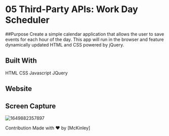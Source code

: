 # 05 Third-Party APIs: Work Day Scheduler

##Purpose
Create a simple calendar application that allows the user to save events for each hour of the day. This app will run in the browser and feature dynamically updated HTML and CSS powered by jQuery.

## Built With
HTML
CSS
Javascript
JQuery



## Website


## Screen Capture

![1649882357897](https://user-images.githubusercontent.com/98047373/163266606-c812f7c5-4207-4989-a53d-fea0b46c170c.png)



Contribution
Made with ❤️ by [McKinley]
